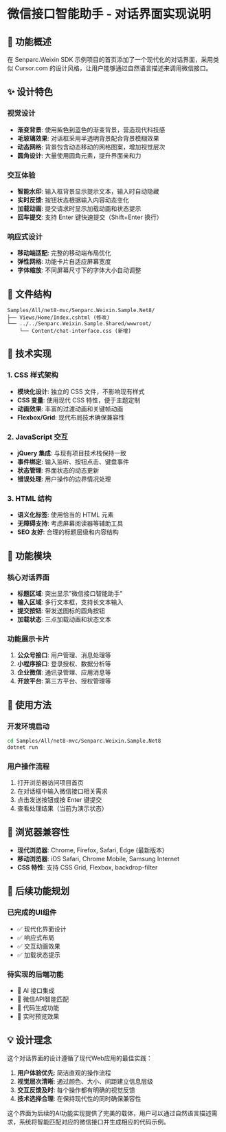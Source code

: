 # 微信接口智能助手 - 对话界面实现说明

## 🎯 功能概述

在 Senparc.Weixin SDK 示例项目的首页添加了一个现代化的对话界面，采用类似 Cursor.com 的设计风格，让用户能够通过自然语言描述来调用微信接口。

## ✨ 设计特色

### 视觉设计
- **渐变背景**: 使用紫色到蓝色的渐变背景，营造现代科技感
- **毛玻璃效果**: 对话框采用半透明背景配合背景模糊效果
- **动态网格**: 背景包含动态移动的网格图案，增加视觉层次
- **圆角设计**: 大量使用圆角元素，提升界面亲和力

### 交互体验
- **智能水印**: 输入框背景显示提示文本，输入时自动隐藏
- **实时反馈**: 按钮状态根据输入内容动态变化
- **加载动画**: 提交请求时显示加载动画和状态提示
- **回车提交**: 支持 Enter 键快速提交（Shift+Enter 换行）

### 响应式设计
- **移动端适配**: 完整的移动端布局优化
- **弹性网格**: 功能卡片自适应屏幕宽度
- **字体缩放**: 不同屏幕尺寸下的字体大小自动调整

## 📁 文件结构

```
Samples/All/net8-mvc/Senparc.Weixin.Sample.Net8/
├── Views/Home/Index.cshtml (修改)
└── ../../Senparc.Weixin.Sample.Shared/wwwroot/
    └── Content/chat-interface.css (新增)
```

## 🔧 技术实现

### 1. CSS 样式架构
- **模块化设计**: 独立的 CSS 文件，不影响现有样式
- **CSS 变量**: 使用现代 CSS 特性，便于主题定制
- **动画效果**: 丰富的过渡动画和关键帧动画
- **Flexbox/Grid**: 现代布局技术确保兼容性

### 2. JavaScript 交互
- **jQuery 集成**: 与现有项目技术栈保持一致
- **事件绑定**: 输入监听、按钮点击、键盘事件
- **状态管理**: 界面状态的动态更新
- **错误处理**: 用户操作的边界情况处理

### 3. HTML 结构
- **语义化标签**: 使用恰当的 HTML 元素
- **无障碍支持**: 考虑屏幕阅读器等辅助工具
- **SEO 友好**: 合理的标题层级和内容结构

## 🎨 功能模块

### 核心对话界面
- **标题区域**: 突出显示"微信接口智能助手"
- **输入区域**: 多行文本框，支持长文本输入
- **提交按钮**: 带发送图标的圆角按钮
- **加载状态**: 三点加载动画和状态文本

### 功能展示卡片
1. **公众号接口**: 用户管理、消息处理等
2. **小程序接口**: 登录授权、数据分析等  
3. **企业微信**: 通讯录管理、应用消息等
4. **开放平台**: 第三方平台、授权管理等

## 🚀 使用方法

### 开发环境启动
```bash
cd Samples/All/net8-mvc/Senparc.Weixin.Sample.Net8
dotnet run
```

### 用户操作流程
1. 打开浏览器访问项目首页
2. 在对话框中输入微信接口相关需求
3. 点击发送按钮或按 Enter 键提交
4. 查看处理结果（当前为演示状态）

## 📱 浏览器兼容性

- **现代浏览器**: Chrome, Firefox, Safari, Edge (最新版本)
- **移动浏览器**: iOS Safari, Chrome Mobile, Samsung Internet
- **CSS 特性**: 支持 CSS Grid, Flexbox, backdrop-filter

## 🎯 后续功能规划

### 已完成的UI组件
- ✅ 现代化界面设计
- ✅ 响应式布局
- ✅ 交互动画效果
- ✅ 加载状态提示

### 待实现的后端功能
- 🔄 AI 接口集成
- 🔄 微信API智能匹配
- 🔄 代码生成功能
- 🔄 实时预览效果

## 💡 设计理念

这个对话界面的设计遵循了现代Web应用的最佳实践：

1. **用户体验优先**: 简洁直观的操作流程
2. **视觉层次清晰**: 通过颜色、大小、间距建立信息层级
3. **交互反馈及时**: 每个操作都有明确的视觉反馈
4. **技术选择合理**: 在保持现代性的同时确保兼容性

这个界面为后续的AI功能实现提供了完美的载体，用户可以通过自然语言描述需求，系统将智能匹配对应的微信接口并生成相应的代码示例。

